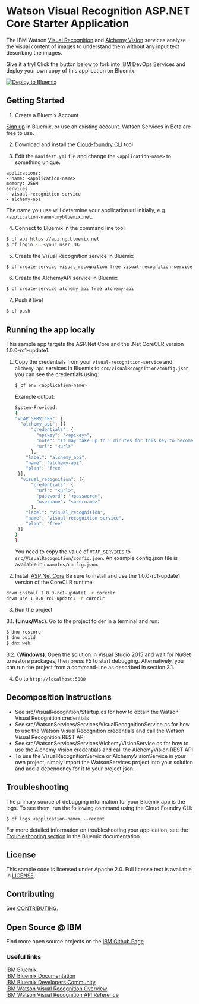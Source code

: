 # Watson Visual Recognition ASP.NET Core Starter Application

  The IBM Watson [Visual Recognition][service_url] and [Alchemy Vision][alchemy_vision_url] services analyze the visual content of images to understand them without any input text describing the images.

Give it a try! Click the button below to fork into IBM DevOps Services and deploy your own copy of this application on Bluemix.

[![Deploy to Bluemix](https://bluemix.net/deploy/button.png)](https://bluemix.net/deploy)

## Getting Started

1. Create a Bluemix Account

  [Sign up][sign_up] in Bluemix, or use an existing account. Watson Services in Beta are free to use.

2. Download and install the [Cloud-foundry CLI][cloud_foundry] tool

3. Edit the `manifest.yml` file and change the `<application-name>` to something unique.
  ```none
applications:
- name: <application-name>
  memory: 256M
  services:
  - visual-recognition-service
  - alchemy-api
  ```
  The name you use will determine your application url initially, e.g. `<application-name>.mybluemix.net`.

4. Connect to Bluemix in the command line tool
  ```sh
  $ cf api https://api.ng.bluemix.net
  $ cf login -u <your user ID>
  ```

5. Create the Visual Recognition service in Bluemix
  ```sh
  $ cf create-service visual_recognition free visual-recognition-service
  ```

6. Create the AlchemyAPI service in Bluemix
  ```sh
  $ cf create-service alchemy_api free alchemy-api
  ```

7. Push it live!
  ```sh
  $ cf push
  ```

## Running the app locally
This sample app targets the ASP.Net Core and the .Net CoreCLR version 1.0.0-rc1-update1.

1. Copy the credentials from your `visual-recognition-service` and `alchemy-api` services in Bluemix to `src/VisualRecognition/config.json`, you can see the credentials using:

    ```sh
    $ cf env <application-name>
    ```
    Example output:
    ```sh
    System-Provided:
    {
    "VCAP_SERVICES": {
      "alchemy_api": [{
          "credentials": {
            "apikey": "<apikey>",
            "note": "It may take up to 5 minutes for this key to become active. This is your previously active free apikey. If you want a different one, please wait 24 hours after unbinding the key and try again.",
            "url": "<url>"
          },
        "label": "alchemy_api",
        "name": "alchemy-api",
        "plan": "free"
     }],
      "visual_recognition": [{
          "credentials": {
            "url": "<url>",
            "password": "<password>",
            "username": "<username>"
          },
        "label": "visual_recognition",
        "name": "visual-recognition-service",
        "plan": "free"
     }]
    }
    }
    ```

    You need to copy the value of `VCAP_SERVICES` to `src/VisualRecognition/config.json`.  An example config.json file is available in `examples/config.json`.

2. Install [ASP.Net Core](https://get.asp.net)
  Be sure to install and use the 1.0.0-rc1-update1 version of the CoreCLR runtime:
  ```sh
  dnvm install 1.0.0-rc1-update1 -r coreclr
  dnvm use 1.0.0-rc1-update1 -r coreclr
  ```

3. Run the project

  3.1. **(Linux/Mac)**. Go to the project folder in a terminal and run:
  ```sh
  $ dnu restore
  $ dnu build
  $ dnx web
  ```

  3.2. **(Windows)**.
  Open the solution in Visual Studio 2015 and wait for NuGet to restore packages, then press F5 to start debugging.  Alternatively, you can run the project from a command-line as described in section 3.1.

4. Go to `http://localhost:5000`

## Decomposition Instructions

* See src/VisualRecognition/Startup.cs for how to obtain the Watson Visual Recognition credentials
* See src/WatsonServices/Services/VisualRecognitionService.cs for how to use the Watson Visual Recognition credentials and call the Watson Visual Recognition REST API
* See src/WatsonServices/Services/AlchemyVisionService.cs for how to use the Alchemy Vision credentials and call the AlchemyVision REST API
* To use the VisualRecognitionService or AlchemyVisionService in your own project, simply import the WatsonServices project into your solution and add a dependency for it to your project.json.

## Troubleshooting

The primary source of debugging information for your Bluemix app is the logs. To see them, run the following command using the Cloud Foundry CLI:

  ```
  $ cf logs <application-name> --recent
  ```
For more detailed information on troubleshooting your application, see the [Troubleshooting section](https://www.ng.bluemix.net/docs/troubleshoot/tr.html) in the Bluemix documentation.

## License

  This sample code is licensed under Apache 2.0. Full license text is available in [LICENSE](LICENSE).

## Contributing

  See [CONTRIBUTING](CONTRIBUTING.md).

## Open Source @ IBM
  Find more open source projects on the [IBM Github Page](http://ibm.github.io/)

### Useful links
[IBM Bluemix](https://bluemix.net/)  
[IBM Bluemix Documentation](https://www.ng.bluemix.net/docs/)  
[IBM Bluemix Developers Community](http://developer.ibm.com/bluemix)  
[IBM Watson Visual Recognition Overview](https://www.ibm.com/smarterplanet/us/en/ibmwatson/developercloud/doc/visual-recognition/overview.shtml)  
[IBM Watson Visual Recognition API Reference](https://www.ibm.com/smarterplanet/us/en/ibmwatson/developercloud/visual-recognition/api/v2/)  

[cloud_foundry]: https://github.com/cloudfoundry/cli
[service_url]: http://www.ibm.com/smarterplanet/us/en/ibmwatson/developercloud/visual-recognition.html
[alchemy_vision_url]: http://www.ibm.com/smarterplanet/us/en/ibmwatson/developercloud/alchemy-vision.html
[sign_up]: http://bluemix.net/
